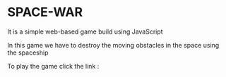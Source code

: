 # SPACE-WAR

It is a simple web-based game build using JavaScript

In this game we have to destroy the moving obstacles in the space using the spaceship

To play the game click the link : 
